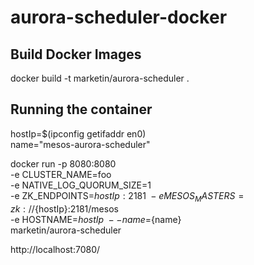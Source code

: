 # aurora-scheduler-docker

## Build Docker Images

docker build -t marketin/aurora-scheduler .

## Running the container

hostIp=$(ipconfig getifaddr en0)  
name="mesos-aurora-scheduler"

docker run -p 8080:8080 \
	-e CLUSTER_NAME=foo \
	-e NATIVE_LOG_QUORUM_SIZE=1 \
	-e ZK_ENDPOINTS=${hostIp}:2181  \
	-e MESOS_MASTERS=zk://${hostIp}:2181/mesos \
	-e HOSTNAME=${hostIp} \
	--name=${name} \
	marketin/aurora-scheduler


http://localhost:7080/	

